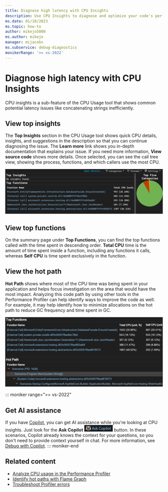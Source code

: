 ```yaml
---
title: Diagnose high latency with CPU Insights
description: Use CPU Insights to diagnose and optimize your code's performance
ms.date: 01/10/2023
ms.topic: how-to
author: mikejo5000
ms.author: mikejo
manager: mijacobs
ms.subservice: debug-diagnostics
monikerRange: '>= vs-2022'
---
```

# Diagnose high latency with CPU Insights

CPU insights is a sub-feature of the CPU Usage tool that shows common potential latency issues like concatenating strings inefficiently.

## View top insights

The **Top Insights** section in the CPU Usage tool shows quick CPU details, insights, and suggestions in the description so that you can continue diagnosing the issue. The **Learn more** link shows you in-depth documentation that explains your issue. If you need more information, **View source code** shows more details. Once selected, you can see the call tree view, showing the process, functions, and which callers use the most CPU.

![Screenshot showing Top Insights selected.](./media/vs-2022/top-insights.png "Top Insights selected")

## View top functions

On the summary page under **Top Functions**, you can find the top functions called with the time spent in descending order. **Total CPU** time is the amount of time spent inside a function, including any functions it calls, whereas **Self CPU** is time spent exclusively in the function.

## View the hot path

**Hot Path** shows where most of the CPU time was being spent in your application and helps focus investigation on the area that would have the most impact. Analyzing this code path by using other tools in the Performance Profiler can help identify ways to improve the code as well. For example, it may help identify how to minimize allocations on the hot path to reduce GC frequency and time spent in GC.

![Screenshot showing Hot Path selected.](./media/vs-2022/hot-path.png "Hot Path selected")

::: moniker range=">= vs-2022"
## Get AI assistance

If you have [Copilot](../ide/visual-studio-github-copilot-extension.md), you can get AI assistance while you're looking at CPU insights. Just look for the **Ask Copilot** ![Screenshot of Ask Copilot button.](../debugger/media/vs-2022/debug-with-copilot-ask-copilot-button.png) button. In these scenarios, Copilot already knows the context for your questions, so you don't need to provide context yourself in chat. For more information, see [Debug with Copilot](../debugger/debug-with-copilot.md).
::: moniker-end

## Related content

- [Analyze CPU usage in the Performance Profiler](../profiling/cpu-usage.md)
- [Identify hot paths with Flame Graph](../profiling/flame-graph.md)
- [Troubleshoot Profiler errors](../profiling/troubleshoot-profiler-errors.md)